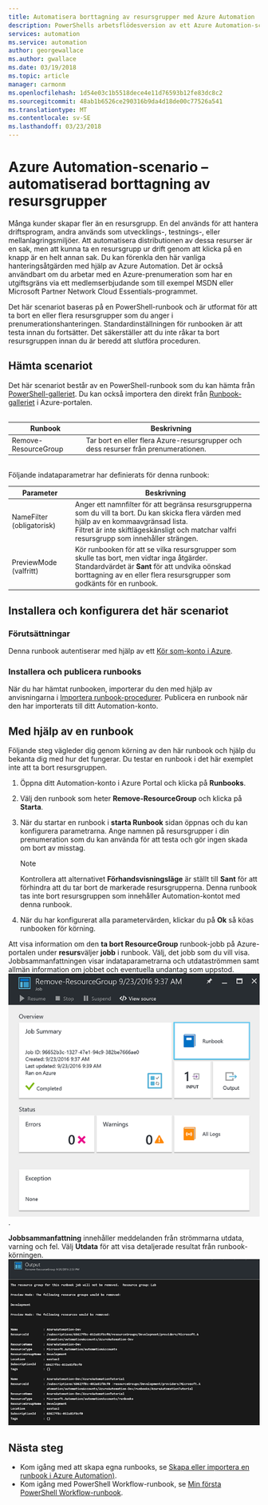 ```yaml
---
title: Automatisera borttagning av resursgrupper med Azure Automation
description: PowerShells arbetsflödesversion av ett Azure Automation-scenario, inklusive runbooks för att ta bort alla resursgrupper i din prenumeration.
services: automation
ms.service: automation
author: georgewallace
ms.author: gwallace
ms.date: 03/19/2018
ms.topic: article
manager: carmonm
ms.openlocfilehash: 1d54e03c1b5518dece4e11d76593b12fe83dc8c2
ms.sourcegitcommit: 48ab1b6526ce290316b9da4d18de00c77526a541
ms.translationtype: MT
ms.contentlocale: sv-SE
ms.lasthandoff: 03/23/2018
---
```

# <a name="azure-automation-scenario---automate-removal-of-resource-groups"></a>Azure Automation-scenario – automatiserad borttagning av resursgrupper
Många kunder skapar fler än en resursgrupp. En del används för att hantera driftsprogram, andra används som utvecklings-, testnings-, eller mellanlagringsmiljöer. Att automatisera distributionen av dessa resurser är en sak, men att kunna ta en resursgrupp ur drift genom att klicka på en knapp är en helt annan sak. Du kan förenkla den här vanliga hanteringsåtgärden med hjälp av Azure Automation. Det är också användbart om du arbetar med en Azure-prenumeration som har en utgiftsgräns via ett medlemserbjudande som till exempel MSDN eller Microsoft Partner Network Cloud Essentials-programmet.

Det här scenariot baseras på en PowerShell-runbook och är utformat för att ta bort en eller flera resursgrupper som du anger i prenumerationshanteringen. Standardinställningen för runbooken är att testa innan du fortsätter. Det säkerställer att du inte råkar ta bort resursgruppen innan du är beredd att slutföra proceduren.   

## <a name="getting-the-scenario"></a>Hämta scenariot
Det här scenariot består av en PowerShell-runbook som du kan hämta från [PowerShell-galleriet](https://www.powershellgallery.com/packages/Remove-ResourceGroup/1.0/DisplayScript). Du kan också importera den direkt från [Runbook-galleriet](automation-runbook-gallery.md) i Azure-portalen.<br><br>

| Runbook | Beskrivning |
| --- | --- |
| Remove-ResourceGroup |Tar bort en eller flera Azure-resursgrupper och dess resurser från prenumerationen. |

<br>
Följande indataparametrar har definierats för denna runbook:

| Parameter | Beskrivning |
| --- | --- |
| NameFilter (obligatorisk) |Anger ett namnfilter för att begränsa resursgrupperna som du vill ta bort. Du kan skicka flera värden med hjälp av en kommaavgränsad lista.<br>Filtret är inte skiftlägeskänsligt och matchar valfri resursgrupp som innehåller strängen. |
| PreviewMode (valfritt) |Kör runbooken för att se vilka resursgrupper som skulle tas bort, men vidtar inga åtgärder.<br>Standardvärdet är **Sant** för att undvika oönskad borttagning av en eller flera resursgrupper som godkänts för en runbook. |

## <a name="install-and-configure-this-scenario"></a>Installera och konfigurera det här scenariot
### <a name="prerequisites"></a>Förutsättningar
Denna runbook autentiserar med hjälp av ett [Kör som-konto i Azure](automation-sec-configure-azure-runas-account.md).    

### <a name="install-and-publish-the-runbooks"></a>Installera och publicera runbooks
När du har hämtat runbooken, importerar du den med hjälp av anvisningarna i [Importera runbook-procedurer](automation-creating-importing-runbook.md#importing-a-runbook-from-a-file-into-azure-automation). Publicera en runbook när den har importerats till ditt Automation-konto.

## <a name="using-the-runbook"></a>Med hjälp av en runbook
Följande steg vägleder dig genom körning av den här runbook och hjälp du bekanta dig med hur det fungerar. Du testar en runbook i det här exemplet inte att ta bort resursgruppen.  

1. Öppna ditt Automation-konto i Azure Portal och klicka på **Runbooks**.
2. Välj den runbook som heter **Remove-ResourceGroup** och klicka på **Starta**.
3. När du startar en runbook i **starta Runbook** sidan öppnas och du kan konfigurera parametrarna. Ange namnen på resursgrupper i din prenumeration som du kan använda för att testa och gör ingen skada om bort av misstag.

   > [!NOTE]
   > Kontrollera att alternativet **Förhandsvisningsläge** är ställt till **Sant** för att förhindra att du tar bort de markerade resursgrupperna. Denna runbook tas inte bort resursgruppen som innehåller Automation-kontot med denna runbook.  
   >
   >
1. När du har konfigurerat alla parametervärden, klickar du på **Ok** så köas runbooken för körning.  

Att visa information om den **ta bort ResourceGroup** runbook-jobb på Azure-portalen under **resurs**väljer **jobb** i runbook. Välj, det jobb som du vill visa. Jobbsammanfattningen visar indataparametrarna och utdataströmmen samt allmän information om jobbet och eventuella undantag som uppstod.<br> ![Remove-ResourceGroup runbook jobbstatus](media/automation-scenario-remove-resourcegroup/remove-resourcegroup-runbook-job-status.png).

**Jobbsammanfattning** innehåller meddelanden från strömmarna utdata, varning och fel. Välj **Utdata** för att visa detaljerade resultat från runbook-körningen.<br> ![Remove-ResourceGroup runbook utdataresultat](media/automation-scenario-remove-resourcegroup/remove-resourcegroup-runbook-job-output.png)

## <a name="next-steps"></a>Nästa steg
* Kom igång med att skapa egna runbooks, se [Skapa eller importera en runbook i Azure Automation)](automation-creating-importing-runbook.md).
* Kom igång med PowerShell Workflow-runbook, se [Min första PowerShell Workflow-runbook](automation-first-runbook-textual.md).

